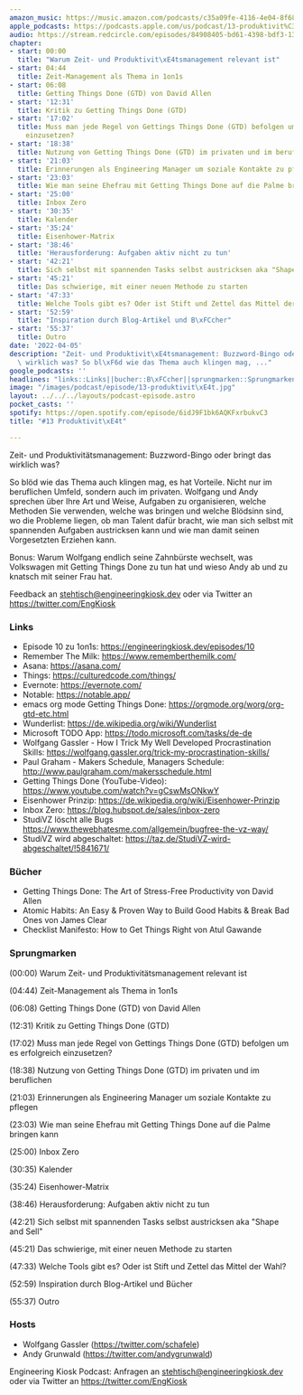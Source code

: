 ```yaml
---
amazon_music: https://music.amazon.com/podcasts/c35a09fe-4116-4e04-8f68-77d61b112e46/episodes/73b1b3a8-a820-4745-9b3e-32d5ca18b0d0/engineering-kiosk-13-produktivit%C3%A4t
apple_podcasts: https://podcasts.apple.com/us/podcast/13-produktivit%C3%A4t/id1603082924?i=1000556264575
audio: https://stream.redcircle.com/episodes/84908405-bd61-4398-bdf3-134fddb59c3e/stream.mp3
chapter:
- start: 00:00
  title: "Warum Zeit- und Produktivit\xE4tsmanagement relevant ist"
- start: 04:44
  title: Zeit-Management als Thema in 1on1s
- start: 06:08
  title: Getting Things Done (GTD) von David Allen
- start: '12:31'
  title: Kritik zu Getting Things Done (GTD)
- start: '17:02'
  title: Muss man jede Regel von Gettings Things Done (GTD) befolgen um es erfolgreich
    einzusetzen?
- start: '18:38'
  title: Nutzung von Getting Things Done (GTD) im privaten und im beruflichen
- start: '21:03'
  title: Erinnerungen als Engineering Manager um soziale Kontakte zu pflegen
- start: '23:03'
  title: Wie man seine Ehefrau mit Getting Things Done auf die Palme bringen kann
- start: '25:00'
  title: Inbox Zero
- start: '30:35'
  title: Kalender
- start: '35:24'
  title: Eisenhower-Matrix
- start: '38:46'
  title: 'Herausforderung: Aufgaben aktiv nicht zu tun'
- start: '42:21'
  title: Sich selbst mit spannenden Tasks selbst austricksen aka "Shape and Sell"
- start: '45:21'
  title: Das schwierige, mit einer neuen Methode zu starten
- start: '47:33'
  title: Welche Tools gibt es? Oder ist Stift und Zettel das Mittel der Wahl?
- start: '52:59'
  title: "Inspiration durch Blog-Artikel und B\xFCcher"
- start: '55:37'
  title: Outro
date: '2022-04-05'
description: "Zeit- und Produktivit\xE4tsmanagement: Buzzword-Bingo oder bringt das\
  \ wirklich was? So bl\xF6d wie das Thema auch klingen mag, ..."
google_podcasts: ''
headlines: "links::Links||bucher::B\xFCcher||sprungmarken::Sprungmarken||hosts::Hosts"
image: "/images/podcast/episode/13-produktivit\xE4t.jpg"
layout: ../../../layouts/podcast-episode.astro
pocket_casts: ''
spotify: https://open.spotify.com/episode/6idJ9F1bk6AQKFxrbukvC3
title: "#13 Produktivit\xE4t"

---
```


<p class="mb-6 text-base md:text-lg text-coolGray-500">Zeit- und Produktivitätsmanagement: Buzzword-Bingo oder bringt das wirklich was?</p><p class="mb-6 text-base md:text-lg text-coolGray-500">So blöd wie das Thema auch klingen mag, es hat Vorteile. Nicht nur im beruflichen Umfeld, sondern auch im privaten. Wolfgang und Andy sprechen über Ihre Art und Weise, Aufgaben zu organisieren, welche Methoden Sie verwenden, welche was bringen und welche Blödsinn sind, wo die Probleme liegen, ob man Talent dafür bracht, wie man sich selbst mit spannenden Aufgaben austricksen kann und wie man damit seinen Vorgesetzten Erziehen kann.</p><p class="mb-6 text-base md:text-lg text-coolGray-500">Bonus: Warum Wolfgang endlich seine Zahnbürste wechselt, was Volkswagen mit Getting Things Done zu tun hat und wieso Andy ab und zu knatsch mit seiner Frau hat.</p><p class="mb-6 text-base md:text-lg text-coolGray-500">Feedback an <a class="underline hover:no-underline" style="text-decoration-line: underline;"href="mailto:stehtisch@engineeringkiosk.dev" rel="nofollow">stehtisch@engineeringkiosk.dev</a> oder via Twitter an <a class="underline hover:no-underline" style="text-decoration-line: underline;"href="https://twitter.com/EngKiosk" rel="nofollow">https://twitter.com/EngKiosk</a></p><h3 class="mb-4 text-2xl md:text-3xl font-semibold text-coolGray-800" id=links>Links</h3><ul class="list-disc px-5 mb-6 md:px-5 text-base md:text-lg text-coolGray-500" style="list-style-type: disc;"><li class="mb-3">Episode 10 zu 1on1s: <a class="underline hover:no-underline" style="text-decoration-line: underline;"href="https://engineeringkiosk.dev/episodes/10" rel="nofollow">https://engineeringkiosk.dev/episodes/10</a></li><li class="mb-3">Remember The Milk: <a class="underline hover:no-underline" style="text-decoration-line: underline;"href="https://www.rememberthemilk.com/" rel="nofollow">https://www.rememberthemilk.com/</a></li><li class="mb-3">Asana: <a class="underline hover:no-underline" style="text-decoration-line: underline;"href="https://asana.com/" rel="nofollow">https://asana.com/</a></li><li class="mb-3">Things: <a class="underline hover:no-underline" style="text-decoration-line: underline;"href="https://culturedcode.com/things/" rel="nofollow">https://culturedcode.com/things/</a></li><li class="mb-3">Evernote: <a class="underline hover:no-underline" style="text-decoration-line: underline;"href="https://evernote.com/" rel="nofollow">https://evernote.com/</a></li><li class="mb-3">Notable: <a class="underline hover:no-underline" style="text-decoration-line: underline;"href="https://notable.app/" rel="nofollow">https://notable.app/</a></li><li class="mb-3">emacs org mode Getting Things Done: <a class="underline hover:no-underline" style="text-decoration-line: underline;"href="https://orgmode.org/worg/org-gtd-etc.html" rel="nofollow">https://orgmode.org/worg/org-gtd-etc.html</a></li><li class="mb-3">Wunderlist: <a class="underline hover:no-underline" style="text-decoration-line: underline;"href="https://de.wikipedia.org/wiki/Wunderlist" rel="nofollow">https://de.wikipedia.org/wiki/Wunderlist</a></li><li class="mb-3">Microsoft TODO App: <a class="underline hover:no-underline" style="text-decoration-line: underline;"href="https://todo.microsoft.com/tasks/de-de" rel="nofollow">https://todo.microsoft.com/tasks/de-de</a></li><li class="mb-3">Wolfgang Gassler - How I Trick My Well Developed Procrastination Skills: <a class="underline hover:no-underline" style="text-decoration-line: underline;"href="https://wolfgang.gassler.org/trick-my-procrastination-skills/" rel="nofollow">https://wolfgang.gassler.org/trick-my-procrastination-skills/</a></li><li class="mb-3">Paul Graham - Makers Schedule, Managers Schedule: <a class="underline hover:no-underline" style="text-decoration-line: underline;"href="http://www.paulgraham.com/makersschedule.html" rel="nofollow">http://www.paulgraham.com/makersschedule.html</a></li><li class="mb-3">Getting Things Done (YouTube-Video): <a class="underline hover:no-underline" style="text-decoration-line: underline;"href="https://www.youtube.com/watch?v=gCswMsONkwY" rel="nofollow">https://www.youtube.com/watch?v=gCswMsONkwY</a></li><li class="mb-3">Eisenhower Prinzip: <a class="underline hover:no-underline" style="text-decoration-line: underline;"href="https://de.wikipedia.org/wiki/Eisenhower-Prinzip" rel="nofollow">https://de.wikipedia.org/wiki/Eisenhower-Prinzip</a></li><li class="mb-3">Inbox Zero: <a class="underline hover:no-underline" style="text-decoration-line: underline;"href="https://blog.hubspot.de/sales/inbox-zero" rel="nofollow">https://blog.hubspot.de/sales/inbox-zero</a></li><li class="mb-3">StudiVZ löscht alle Bugs <a class="underline hover:no-underline" style="text-decoration-line: underline;"href="https://www.thewebhatesme.com/allgemein/bugfree-the-vz-way/" rel="nofollow">https://www.thewebhatesme.com/allgemein/bugfree-the-vz-way/</a>  </li><li class="mb-3">StudiVZ wird abgeschaltet: <a class="underline hover:no-underline" style="text-decoration-line: underline;"href="https://taz.de/StudiVZ-wird-abgeschaltet/!5841671/" rel="nofollow">https://taz.de/StudiVZ-wird-abgeschaltet/!5841671/</a></li></ul><h3 class="mb-4 text-2xl md:text-3xl font-semibold text-coolGray-800" id=bucher>Bücher</h3><ul class="list-disc px-5 mb-6 md:px-5 text-base md:text-lg text-coolGray-500" style="list-style-type: disc;"><li class="mb-3">Getting Things Done: The Art of Stress-Free Productivity von David Allen</li><li class="mb-3">Atomic Habits: An Easy &amp; Proven Way to Build Good Habits &amp; Break Bad Ones von James Clear</li><li class="mb-3">Checklist Manifesto: How to Get Things Right von Atul Gawande</li></ul><h3 class="mb-4 text-2xl md:text-3xl font-semibold text-coolGray-800" id=sprungmarken>Sprungmarken</h3><p class="mb-6 text-base md:text-lg text-coolGray-500">(00:00) Warum Zeit- und Produktivitätsmanagement relevant ist</p><p class="mb-6 text-base md:text-lg text-coolGray-500">(04:44) Zeit-Management als Thema in 1on1s</p><p class="mb-6 text-base md:text-lg text-coolGray-500">(06:08) Getting Things Done (GTD) von David Allen</p><p class="mb-6 text-base md:text-lg text-coolGray-500">(12:31) Kritik zu Getting Things Done (GTD)</p><p class="mb-6 text-base md:text-lg text-coolGray-500">(17:02) Muss man jede Regel von Gettings Things Done (GTD) befolgen um es erfolgreich einzusetzen?</p><p class="mb-6 text-base md:text-lg text-coolGray-500">(18:38) Nutzung von Getting Things Done (GTD) im privaten und im beruflichen</p><p class="mb-6 text-base md:text-lg text-coolGray-500">(21:03) Erinnerungen als Engineering Manager um soziale Kontakte zu pflegen</p><p class="mb-6 text-base md:text-lg text-coolGray-500">(23:03) Wie man seine Ehefrau mit Getting Things Done auf die Palme bringen kann</p><p class="mb-6 text-base md:text-lg text-coolGray-500">(25:00) Inbox Zero</p><p class="mb-6 text-base md:text-lg text-coolGray-500">(30:35) Kalender</p><p class="mb-6 text-base md:text-lg text-coolGray-500">(35:24) Eisenhower-Matrix</p><p class="mb-6 text-base md:text-lg text-coolGray-500">(38:46) Herausforderung: Aufgaben aktiv nicht zu tun</p><p class="mb-6 text-base md:text-lg text-coolGray-500">(42:21) Sich selbst mit spannenden Tasks selbst austricksen aka &#34;Shape and Sell&#34;</p><p class="mb-6 text-base md:text-lg text-coolGray-500">(45:21) Das schwierige, mit einer neuen Methode zu starten</p><p class="mb-6 text-base md:text-lg text-coolGray-500">(47:33) Welche Tools gibt es? Oder ist Stift und Zettel das Mittel der Wahl?</p><p class="mb-6 text-base md:text-lg text-coolGray-500">(52:59) Inspiration durch Blog-Artikel und Bücher</p><p class="mb-6 text-base md:text-lg text-coolGray-500">(55:37) Outro</p><h3 class="mb-4 text-2xl md:text-3xl font-semibold text-coolGray-800" id=hosts>Hosts</h3><ul class="list-disc px-5 mb-6 md:px-5 text-base md:text-lg text-coolGray-500" style="list-style-type: disc;"><li class="mb-3">Wolfgang Gassler (<a class="underline hover:no-underline" style="text-decoration-line: underline;"href="https://twitter.com/schafele" rel="nofollow">https://twitter.com/schafele</a>)</li><li class="mb-3">Andy Grunwald (<a class="underline hover:no-underline" style="text-decoration-line: underline;"href="https://twitter.com/andygrunwald" rel="nofollow">https://twitter.com/andygrunwald</a>)</li></ul><p class="mb-6 text-base md:text-lg text-coolGray-500">Engineering Kiosk Podcast: Anfragen an <a class="underline hover:no-underline" style="text-decoration-line: underline;"href="http://stehtisch@engineeringkiosk.dev" rel="nofollow">stehtisch@engineeringkiosk.dev</a> oder via Twitter an <a class="underline hover:no-underline" style="text-decoration-line: underline;"href="https://twitter.com/EngKiosk" rel="nofollow">https://twitter.com/EngKiosk</a></p>